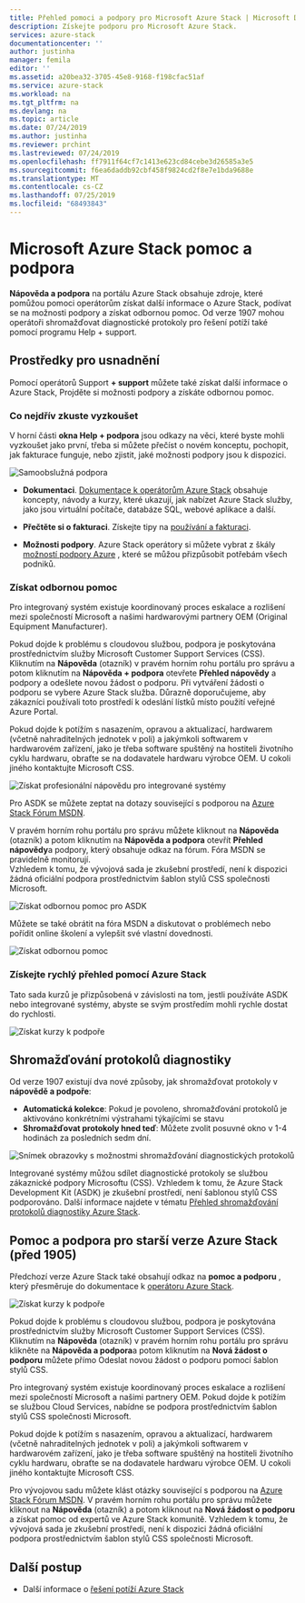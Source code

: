 ```yaml
---
title: Přehled pomoci a podpory pro Microsoft Azure Stack | Microsoft Docs
description: Získejte podporu pro Microsoft Azure Stack.
services: azure-stack
documentationcenter: ''
author: justinha
manager: femila
editor: ''
ms.assetid: a20bea32-3705-45e8-9168-f198cfac51af
ms.service: azure-stack
ms.workload: na
ms.tgt_pltfrm: na
ms.devlang: na
ms.topic: article
ms.date: 07/24/2019
ms.author: justinha
ms.reviewer: prchint
ms.lastreviewed: 07/24/2019
ms.openlocfilehash: ff7911f64cf7c1413e623cd84cebe3d26585a3e5
ms.sourcegitcommit: f6ea6daddb92cbf458f9824cd2f8e7e1bda9688e
ms.translationtype: MT
ms.contentlocale: cs-CZ
ms.lasthandoff: 07/25/2019
ms.locfileid: "68493843"
---
```

# <a name="microsoft-azure-stack-help-and-support"></a>Microsoft Azure Stack pomoc a podpora

**Nápověda a podpora** na portálu Azure Stack obsahuje zdroje, které pomůžou pomoci operátorům získat další informace o Azure Stack, podívat se na možnosti podpory a získat odbornou pomoc. Od verze 1907 mohou operátoři shromažďovat diagnostické protokoly pro řešení potíží také pomocí programu Help + support.  

## <a name="help-resources"></a>Prostředky pro usnadnění 

Pomocí operátorů Support **+ support** můžete také získat další informace o Azure Stack, Projděte si možnosti podpory a získáte odbornou pomoc. 

### <a name="things-to-try-first"></a>Co nejdřív zkuste vyzkoušet

V horní části **okna Help + podpora** jsou odkazy na věci, které byste mohli vyzkoušet jako první, třeba si můžete přečíst o novém konceptu, pochopit, jak fakturace funguje, nebo zjistit, jaké možnosti podpory jsou k dispozici. 

![Samoobslužná podpora](media/azure-stack-help-and-support/get-support-tiles.png)

- **Dokumentaci**. [Dokumentace k operátorům Azure Stack](index.yml) obsahuje koncepty, návody a kurzy, které ukazují, jak nabízet Azure Stack služby, jako jsou virtuální počítače, databáze SQL, webové aplikace a další. 

- **Přečtěte si o fakturaci**. Získejte tipy na [používání a fakturaci](azure-stack-billing-and-chargeback.md).

- **Možnosti podpory**. Azure Stack operátory si můžete vybrat z škály [možností podpory Azure](https://aka.ms/azstacksupport) , které se můžou přizpůsobit potřebám všech podniků. 

### <a name="get-expert-help"></a>Získat odbornou pomoc 

Pro integrovaný systém existuje koordinovaný proces eskalace a rozlišení mezi společností Microsoft a našimi hardwarovými partnery OEM (Original Equipment Manufacturer).

Pokud dojde k problému s cloudovou službou, podpora je poskytována prostřednictvím služby Microsoft Customer Support Services (CSS). Kliknutím na **Nápověda** (otazník) v pravém horním rohu portálu pro správu a potom kliknutím na **Nápověda + podpora** otevřete **Přehled nápovědy** a podpory a odešlete novou žádost o podporu. Při vytváření žádosti o podporu se vybere Azure Stack služba. Důrazně doporučujeme, aby zákazníci používali toto prostředí k odeslání lístků místo použití veřejné Azure Portal. 

Pokud dojde k potížím s nasazením, opravou a aktualizací, hardwarem (včetně nahraditelných jednotek v poli) a jakýmkoli softwarem v hardwarovém zařízení, jako je třeba software spuštěný na hostiteli životního cyklu hardwaru, obraťte se na dodavatele hardwaru výrobce OEM. U cokoli jiného kontaktujte Microsoft CSS.

![Získat profesionální nápovědu pro integrované systémy](media/azure-stack-help-and-support/get-support-integrated.png)

Pro ASDK se můžete zeptat na dotazy související s podporou na [Azure Stack Fórum MSDN](https://social.msdn.microsoft.com/Forums/azure/home?forum=azurestack). 

V pravém horním rohu portálu pro správu můžete kliknout na **Nápověda** (otazník) a potom kliknutím na **Nápověda a podpora** otevřít **Přehled nápovědy**a podpory, který obsahuje odkaz na fórum. Fóra MSDN se pravidelně monitorují.  
Vzhledem k tomu, že vývojová sada je zkušební prostředí, není k dispozici žádná oficiální podpora prostřednictvím šablon stylů CSS společnosti Microsoft.

![Získat odbornou pomoc pro ASDK](media/azure-stack-help-and-support/get-support-asdk.png)

Můžete se také obrátit na fóra MSDN a diskutovat o problémech nebo pořídit online školení a vylepšit své vlastní dovednosti. 

![Získat odbornou pomoc](media/azure-stack-help-and-support/get-support-cards.png)

### <a name="get-up-to-speed-with-azure-stack"></a>Získejte rychlý přehled pomocí Azure Stack

Tato sada kurzů je přizpůsobená v závislosti na tom, jestli používáte ASDK nebo integrované systémy, abyste se svým prostředím mohli rychle dostat do rychlosti. 

![Získat kurzy k podpoře](media/azure-stack-help-and-support/get-support-tutorials.png)

## <a name="diagnostic-log-collection"></a>Shromažďování protokolů diagnostiky

Od verze 1907 existují dva nové způsoby, jak shromažďovat protokoly v **nápovědě a podpoře**:

- **Automatická kolekce**: Pokud je povoleno, shromažďování protokolů je aktivováno konkrétními výstrahami týkajícími se stavu 
- **Shromažďovat protokoly hned teď**: Můžete zvolit posuvné okno v 1-4 hodinách za posledních sedm dní.

![Snímek obrazovky s možnostmi shromažďování diagnostických protokolů](media/azure-stack-automatic-log-collection/azure-stack-log-collection-overview.png)

Integrované systémy můžou sdílet diagnostické protokoly se službou zákaznické podpory Microsoftu (CSS). Vzhledem k tomu, že Azure Stack Development Kit (ASDK) je zkušební prostředí, není šablonou stylů CSS podporováno. Další informace najdete v tématu [Přehled shromažďování protokolů diagnostiky Azure Stack](azure-stack-diagnostic-log-collection-overview.md).



## <a name="help-and-support-for-earlier-releases-azure-stack-pre-1905"></a>Pomoc a podpora pro starší verze Azure Stack (před 1905)

Předchozí verze Azure Stack také obsahují odkaz na **pomoc a podporu** , který přesměruje do dokumentace k [operátoru Azure Stack](https://aka.ms/adminportaldocs).

![Získat kurzy k podpoře](media/azure-stack-help-and-support/get-support-previous.png)

Pokud dojde k problému s cloudovou službou, podpora je poskytována prostřednictvím služby Microsoft Customer Support Services (CSS). Kliknutím na **Nápověda** (otazník) v pravém horním rohu portálu pro správu klikněte na **Nápověda a podpora**a potom kliknutím na **Nová žádost o podporu** můžete přímo Odeslat novou žádost o podporu pomocí šablon stylů CSS.

Pro integrovaný systém existuje koordinovaný proces eskalace a rozlišení mezi společností Microsoft a našimi partnery OEM. Pokud dojde k potížím se službou Cloud Services, nabídne se podpora prostřednictvím šablon stylů CSS společnosti Microsoft. 

Pokud dojde k potížím s nasazením, opravou a aktualizací, hardwarem (včetně nahraditelných jednotek v poli) a jakýmkoli softwarem v hardwarovém zařízení, jako je třeba software spuštěný na hostiteli životního cyklu hardwaru, obraťte se na dodavatele hardwaru výrobce OEM. U cokoli jiného kontaktujte Microsoft CSS.

Pro vývojovou sadu můžete klást otázky související s podporou na [Azure Stack Fórum MSDN](https://social.msdn.microsoft.com/Forums/azure/home?forum=azurestack). V pravém horním rohu portálu pro správu můžete kliknout na **Nápověda** (otazník) a potom kliknout na **Nová žádost o podporu** a získat pomoc od expertů ve Azure Stack komunitě.
Vzhledem k tomu, že vývojová sada je zkušební prostředí, není k dispozici žádná oficiální podpora prostřednictvím šablon stylů CSS společnosti Microsoft.

## <a name="next-steps"></a>Další postup

- Další informace o [řešení potíží Azure Stack](azure-stack-troubleshooting.md)
